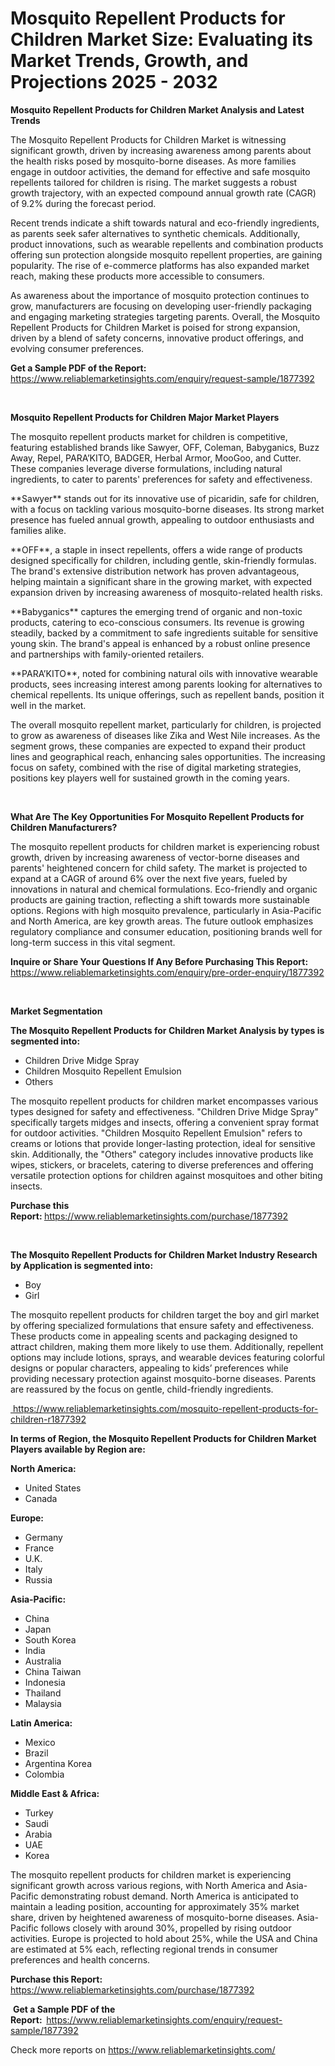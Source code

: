 <p><h1>Mosquito Repellent Products for Children Market Size: Evaluating its Market Trends, Growth, and Projections 2025 - 2032</h1></p><p><strong>Mosquito Repellent Products for Children Market Analysis and Latest Trends</strong></p>
<p><p>The Mosquito Repellent Products for Children Market is witnessing significant growth, driven by increasing awareness among parents about the health risks posed by mosquito-borne diseases. As more families engage in outdoor activities, the demand for effective and safe mosquito repellents tailored for children is rising. The market suggests a robust growth trajectory, with an expected compound annual growth rate (CAGR) of 9.2% during the forecast period.</p><p>Recent trends indicate a shift towards natural and eco-friendly ingredients, as parents seek safer alternatives to synthetic chemicals. Additionally, product innovations, such as wearable repellents and combination products offering sun protection alongside mosquito repellent properties, are gaining popularity. The rise of e-commerce platforms has also expanded market reach, making these products more accessible to consumers.</p><p>As awareness about the importance of mosquito protection continues to grow, manufacturers are focusing on developing user-friendly packaging and engaging marketing strategies targeting parents. Overall, the Mosquito Repellent Products for Children Market is poised for strong expansion, driven by a blend of safety concerns, innovative product offerings, and evolving consumer preferences.</p></p>
<p><strong>Get a Sample PDF of the Report:&nbsp;</strong> <a href="https://www.reliablemarketinsights.com/enquiry/request-sample/1877392?utm_campaign=3558&utm_medium=2&utm_source=Github&utm_content=ia&utm_term=05042025&utm_id=mosquito-repellent-products-for-children">https://www.reliablemarketinsights.com/enquiry/request-sample/1877392</a></p>
<p>&nbsp;</p>
<p><strong>Mosquito Repellent Products for Children Major Market Players</strong></p>
<p><p>The mosquito repellent products market for children is competitive, featuring established brands like Sawyer, OFF, Coleman, Babyganics, Buzz Away, Repel, PARA’KITO, BADGER, Herbal Armor, MooGoo, and Cutter. These companies leverage diverse formulations, including natural ingredients, to cater to parents' preferences for safety and effectiveness.</p><p>**Sawyer** stands out for its innovative use of picaridin, safe for children, with a focus on tackling various mosquito-borne diseases. Its strong market presence has fueled annual growth, appealing to outdoor enthusiasts and families alike.</p><p>**OFF**, a staple in insect repellents, offers a wide range of products designed specifically for children, including gentle, skin-friendly formulas. The brand's extensive distribution network has proven advantageous, helping maintain a significant share in the growing market, with expected expansion driven by increasing awareness of mosquito-related health risks.</p><p>**Babyganics** captures the emerging trend of organic and non-toxic products, catering to eco-conscious consumers. Its revenue is growing steadily, backed by a commitment to safe ingredients suitable for sensitive young skin. The brand's appeal is enhanced by a robust online presence and partnerships with family-oriented retailers.</p><p>**PARA’KITO**, noted for combining natural oils with innovative wearable products, sees increasing interest among parents looking for alternatives to chemical repellents. Its unique offerings, such as repellent bands, position it well in the market.</p><p>The overall mosquito repellent market, particularly for children, is projected to grow as awareness of diseases like Zika and West Nile increases. As the segment grows, these companies are expected to expand their product lines and geographical reach, enhancing sales opportunities. The increasing focus on safety, combined with the rise of digital marketing strategies, positions key players well for sustained growth in the coming years.</p></p>
<p>&nbsp;</p>
<p><strong>What Are The Key Opportunities For Mosquito Repellent Products for Children Manufacturers?</strong></p>
<p><p>The mosquito repellent products for children market is experiencing robust growth, driven by increasing awareness of vector-borne diseases and parents' heightened concern for child safety. The market is projected to expand at a CAGR of around 6% over the next five years, fueled by innovations in natural and chemical formulations. Eco-friendly and organic products are gaining traction, reflecting a shift towards more sustainable options. Regions with high mosquito prevalence, particularly in Asia-Pacific and North America, are key growth areas. The future outlook emphasizes regulatory compliance and consumer education, positioning brands well for long-term success in this vital segment.</p></p>
<p><strong>Inquire or Share Your Questions If Any Before Purchasing This Report:</strong> <a href="https://www.reliablemarketinsights.com/enquiry/pre-order-enquiry/1877392?utm_campaign=3558&utm_medium=2&utm_source=Github&utm_content=ia&utm_term=05042025&utm_id=mosquito-repellent-products-for-children">https://www.reliablemarketinsights.com/enquiry/pre-order-enquiry/1877392</a></p>
<p>&nbsp;</p>
<p><strong>Market Segmentation</strong></p>
<p><strong>The Mosquito Repellent Products for Children Market Analysis by types is segmented into:</strong></p>
<p><ul><li>Children Drive Midge Spray</li><li>Children Mosquito Repellent Emulsion</li><li>Others</li></ul></p>
<p><p>The mosquito repellent products for children market encompasses various types designed for safety and effectiveness. "Children Drive Midge Spray" specifically targets midges and insects, offering a convenient spray format for outdoor activities. "Children Mosquito Repellent Emulsion" refers to creams or lotions that provide longer-lasting protection, ideal for sensitive skin. Additionally, the "Others" category includes innovative products like wipes, stickers, or bracelets, catering to diverse preferences and offering versatile protection options for children against mosquitoes and other biting insects.</p></p>
<p><strong>Purchase this Report:&nbsp;</strong><a href="https://www.reliablemarketinsights.com/purchase/1877392?utm_campaign=3558&utm_medium=2&utm_source=Github&utm_content=ia&utm_term=05042025&utm_id=mosquito-repellent-products-for-children">https://www.reliablemarketinsights.com/purchase/1877392</a></p>
<p>&nbsp;</p>
<p><strong>The Mosquito Repellent Products for Children Market Industry Research by Application is segmented into:</strong></p>
<p><ul><li>Boy</li><li>Girl</li></ul></p>
<p><p>The mosquito repellent products for children target the boy and girl market by offering specialized formulations that ensure safety and effectiveness. These products come in appealing scents and packaging designed to attract children, making them more likely to use them. Additionally, repellent options may include lotions, sprays, and wearable devices featuring colorful designs or popular characters, appealing to kids’ preferences while providing necessary protection against mosquito-borne diseases. Parents are reassured by the focus on gentle, child-friendly ingredients.</p></p>
<p><a href="https://www.reliablemarketinsights.com/mosquito-repellent-products-for-children-r1877392?utm_campaign=3558&utm_medium=2&utm_source=Github&utm_content=ia&utm_term=05042025&utm_id=mosquito-repellent-products-for-children">&nbsp;https://www.reliablemarketinsights.com/mosquito-repellent-products-for-children-r1877392</a></p>
<p><strong>In terms of Region, the Mosquito Repellent Products for Children Market Players available by Region are:</strong></p>
<p>
    <p> <strong> North America: </strong>
        <ul>
            <li>United States</li>
            <li>Canada</li>
        </ul>
        </p> 
    <p> <strong> Europe: </strong>
        <ul>
            <li>Germany</li>
            <li>France</li>
            <li>U.K.</li>
            <li>Italy</li>
            <li>Russia</li>
        </ul>
        </p> 
    <p> <strong> Asia-Pacific: </strong>
        <ul>
            <li>China</li>
            <li>Japan</li>
            <li>South Korea</li>
            <li>India</li>
            <li>Australia</li>
            <li>China Taiwan</li>
            <li>Indonesia</li>
            <li>Thailand</li>
            <li>Malaysia</li>
        </ul>
        </p> 
    <p> <strong> Latin America: </strong>
        <ul>
            <li>Mexico</li>
            <li>Brazil</li>
            <li>Argentina Korea</li>
            <li>Colombia</li>
        </ul>
        </p> 
    <p> <strong> Middle East & Africa: </strong>
        <ul>
            <li>Turkey</li>
            <li>Saudi</li>
            <li>Arabia</li>
            <li>UAE</li>
            <li>Korea</li>
        </ul>
    </p>
    </p>
<p><p>The mosquito repellent products for children market is experiencing significant growth across various regions, with North America and Asia-Pacific demonstrating robust demand. North America is anticipated to maintain a leading position, accounting for approximately 35% market share, driven by heightened awareness of mosquito-borne diseases. Asia-Pacific follows closely with around 30%, propelled by rising outdoor activities. Europe is projected to hold about 25%, while the USA and China are estimated at 5% each, reflecting regional trends in consumer preferences and health concerns.</p></p>
<p><strong>Purchase this Report: </strong><a href="https://www.reliablemarketinsights.com/purchase/1877392?utm_campaign=3558&utm_medium=2&utm_source=Github&utm_content=ia&utm_term=05042025&utm_id=mosquito-repellent-products-for-children">https://www.reliablemarketinsights.com/purchase/1877392</a></p>
<p>&nbsp;<strong>Get a Sample PDF of the Report:&nbsp;&nbsp;</strong><a href="https://www.reliablemarketinsights.com/enquiry/request-sample/1877392?utm_campaign=3558&utm_medium=2&utm_source=Github&utm_content=ia&utm_term=05042025&utm_id=mosquito-repellent-products-for-children">https://www.reliablemarketinsights.com/enquiry/request-sample/1877392</a></p>
<p><strong></strong></p>
<p>Check more reports on <a href="https://www.reliablemarketinsights.com/?utm_campaign=3558&utm_medium=2&utm_source=Github&utm_content=ia&utm_term=05042025&utm_id=mosquito-repellent-products-for-children">https://www.reliablemarketinsights.com/</a></p>